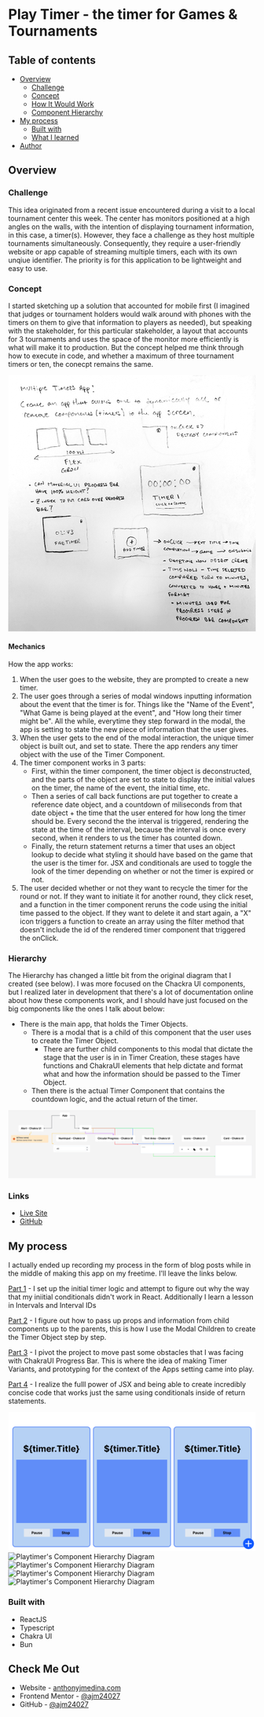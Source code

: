 # Play Timer - the timer for Games & Tournaments

## Table of contents

- [Overview](#overview)
  - [Challenge](#challenge)
  - [Concept](#concept)
  - [How It Would Work](#mechanics)
  - [Component Hierarchy](#hierarchy)
- [My process](#my-process)
  - [Built with](#built-with)
  - [What I learned](#what-i-learned)
- [Author](#author)

## Overview

### Challenge

This idea originated from a recent issue encountered during a visit to a local tournament center this week. The center has monitors positioned at a high angles on the walls, with the intention of displaying tournament information, in this case, a timer(s). However, they face a challenge as they host multiple tournaments simultaneously. Consequently, they require a user-friendly website or app capable of streaming multiple timers, each with its own unqiue identifier. The priority is for this application to be lightweight and easy to use.

### Concept

I started sketching up a solution that accounted for mobile first (I imagined that judges or tournament holders would walk around with phones with the timers on them to give that information to players as needed), but speaking with the stakeholder, for this particular stakeholder, a layout that accounts for 3 tournaments and uses the space of the monitor more efficiently is what will make it to production. But the concept helped me think through how to execute in code, and whether a maximum of three tournament timers or ten, the conecpt remains the same.

![Playtimer's Initial Concept Sketch](./public/playtimer-concept.png)

#### Mechanics

How the app works:

1. When the user goes to the website, they are prompted to create a new timer.
2. The user goes through a series of modal windows inputting information about the event that the timer is for. Things like the "Name of the Event", "What Game is being played at the event", and "How long their timer might be". All the while, everytime they step forward in the modal, the app is setting to state the new piece of information that the user gives.
3. When the user gets to the end of the modal interaction, the unique timer object is built out, and set to state. There the app renders any timer object with the use of the Timer Component.
4. The timer component works in 3 parts:
   - First, within the timer component, the timer object is deconstructed, and the parts of the object are set to state to display the initial values on the timer, the name of the event, the initial time, etc.
   - Then a series of call back functions are put together to create a reference date object, and a countdown of miliseconds from that date object + the time that the user entered for how long the timer should be. Every second the the interval is triggered, rendering the state at the time of the interval, because the interval is once every second, when it renders to us the timer has counted down.
   - Finally, the return statement returns a timer that uses an object lookup to decide what styling it should have based on the game that the user is the timer for. JSX and conditionals are used to toggle the look of the timer depending on whether or not the timer is expired or not.
5. The user decided whether or not they want to recycle the timer for the round or not. If they want to initiate it for another round, they click reset, and a function in the timer component reruns the code using the initial time passed to the object. If they want to delete it and start again, a "X" icon triggers a function to create an array using the filter method that doesn't include the id of the rendered timer component that triggered the onClick.

### Hierarchy

The Hierarchy has changed a little bit from the original diagram that I created (see below). I was more focused on the Chackra UI components, but I realized later in development that there's a lot of documentation online about how these components work, and I should have just focused on the big components like the ones I talk about below:

- There is the main app, that holds the Timer Objects.
  - There is a modal that is a child of this component that the user uses to create the Timer Object.
    - There are further child components to this modal that dictate the stage that the user is in in Timer Creation, these stages have functions and ChakraUI elements that help dictate and format what and how the information should be passed to the Timer Object.
  - Then there is the actual Timer Component that contains the countdown logic, and the actual return of the timer.

![Playtimer's Component Hierarchy Diagram](./public/playtimer-chd.png)

### Links

- [Live Site](https://playtimer.anthonyjmedina.com/)
- [GitHub](https://github.com/ajm24027/playtimer)

## My process

I actually ended up recording my process in the form of blog posts while in the middle of making this app on my freetime. I'll leave the links below.

[Part 1](https://anthonyjmedina.com/posts/the-making-of-playtimer-1.md/) - I set up the initial timer logic and attempt to figure out why the way that my iniitial conditionals didn't work in React. Additionally I learn a lesson in Intervals and Interval IDs

[Part 2](https://anthonyjmedina.com/posts/the-making-of-playtimer-2.md/) - I figure out how to pass up props and information from child components up to the parents, this is how I use the Modal Children to create the Timer Object step by step.

[Part 3](https://anthonyjmedina.com/posts/the-making-of-playtimer-3.md/) - I pivot the project to move past some obstacles that I was facing with ChakraUI Progress Bar. This is where the idea of making Timer Variants, and prototyping for the context of the Apps setting came into play.

[Part 4](https://anthonyjmedina.com/posts/the-making-of-playtimer-4.md/) - I realize the fulll power of JSX and being able to create incredibly concise code that works just the same using conditionals inside of return statements.

![Playtimer's Component Hierarchy Diagram](./public/playtimer-lofi.png)
![Playtimer's Component Hierarchy Diagram](https://anthonyjmedina-portfolio-images.s3.us-east-2.amazonaws.com/the_making_of_playtimer/Timer.png)
![Playtimer's Component Hierarchy Diagram](https://anthonyjmedina-portfolio-images.s3.us-east-2.amazonaws.com/the_making_of_playtimer/playtimer_final.png)
![Playtimer's Component Hierarchy Diagram](https://anthonyjmedina-portfolio-images.s3.us-east-2.amazonaws.com/the_making_of_playtimer/game-user-selection.png)
![Playtimer's Component Hierarchy Diagram](https://playtimer-images.s3.us-east-2.amazonaws.com/finished_product.png)

### Built with

- ReactJS
- Typescript
- Chakra UI
- Bun

## Check Me Out

- Website - [anthonyjmedina.com](https://anthonyjmedina.com)
- Frontend Mentor - [@ajm24027](https://www.frontendmentor.io/profile/ajm24027)
- GitHub - [@ajm24027](https://github.com/ajm24027)
